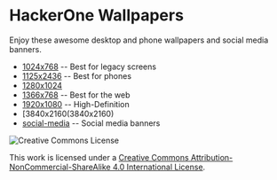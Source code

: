 # HackerOne Wallpapers

Enjoy these awesome desktop and phone wallpapers and social media banners.

* [1024x768](1024x768) -- Best for legacy screens
* [1125x2436](1125x2436) -- Best for phones
* [1280x1024](1280x1024)
* [1366x768](1366x768) -- Best for the web
* [1920x1080](1920x1080) -- High-Definition
* [3840x2160(3840x2160)
* [social-media](social-media) -- Social media banners

![Creative Commons License](https://i.creativecommons.org/l/by-nc-sa/4.0/88x31.png)

This work is licensed under a [Creative Commons Attribution-NonCommercial-ShareAlike
4.0 International License](https://creativecommons.org/licenses/by-nc-sa/4.0/).
